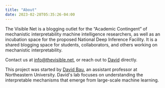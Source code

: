 ```yaml
---
title: "About"
date: 2023-02-28T05:35:26-04:00
---
```


The Visible Net is a blogging outlet for the “Academic Contingent” of mechanistic interpretability machine intelligence researchers, as well as an incubation space for the proposed National Deep Inference Facility. It is a shared blogging space for students, collaborators, and others working on mechanistic interpretability.

Contact us at [info@thevisible.net](mailto:info@thevisible.net), or reach out to [David](mailto:davidbau@northeastern.edu) directly.

This project was started by [David Bau](https://baulab.info/), an assistant professor at Northeastern University.  David's lab focuses on understanding the interpretable mechanisms that emerge from large-scale machine learning.

